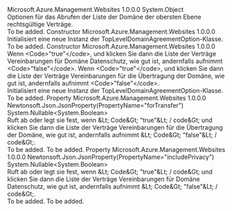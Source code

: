 <Type Name="TopLevelDomainAgreementOption" FullName="Microsoft.Azure.Management.WebSites.Models.TopLevelDomainAgreementOption">
  <TypeSignature Language="C#" Value="public class TopLevelDomainAgreementOption" />
  <TypeSignature Language="ILAsm" Value=".class public auto ansi beforefieldinit TopLevelDomainAgreementOption extends System.Object" />
  <TypeSignature Language="DocId" Value="T:Microsoft.Azure.Management.WebSites.Models.TopLevelDomainAgreementOption" />
  <TypeSignature Language="VB.NET" Value="Public Class TopLevelDomainAgreementOption" />
  <TypeSignature Language="F#" Value="type TopLevelDomainAgreementOption = class" />
  <AssemblyInfo>
    <AssemblyName>Microsoft.Azure.Management.Websites</AssemblyName>
    <AssemblyVersion>1.0.0.0</AssemblyVersion>
  </AssemblyInfo>
  <Base>
    <BaseTypeName>System.Object</BaseTypeName>
  </Base>
  <Interfaces />
  <Docs>
    <summary>
            Optionen für das Abrufen der Liste der Domäne der obersten Ebene rechtsgültige Verträge.
            </summary>
    <remarks>To be added.</remarks>
  </Docs>
  <Members>
    <Member MemberName=".ctor">
      <MemberSignature Language="C#" Value="public TopLevelDomainAgreementOption ();" />
      <MemberSignature Language="ILAsm" Value=".method public hidebysig specialname rtspecialname instance void .ctor() cil managed" />
      <MemberSignature Language="DocId" Value="M:Microsoft.Azure.Management.WebSites.Models.TopLevelDomainAgreementOption.#ctor" />
      <MemberSignature Language="VB.NET" Value="Public Sub New ()" />
      <MemberType>Constructor</MemberType>
      <AssemblyInfo>
        <AssemblyName>Microsoft.Azure.Management.Websites</AssemblyName>
        <AssemblyVersion>1.0.0.0</AssemblyVersion>
      </AssemblyInfo>
      <Parameters />
      <Docs>
        <summary>
            Initialisiert eine neue Instanz der TopLevelDomainAgreementOption-Klasse.
            </summary>
        <remarks>To be added.</remarks>
      </Docs>
    </Member>
    <Member MemberName=".ctor">
      <MemberSignature Language="C#" Value="public TopLevelDomainAgreementOption (Nullable&lt;bool&gt; includePrivacy = null, Nullable&lt;bool&gt; forTransfer = null);" />
      <MemberSignature Language="ILAsm" Value=".method public hidebysig specialname rtspecialname instance void .ctor(valuetype System.Nullable`1&lt;bool&gt; includePrivacy, valuetype System.Nullable`1&lt;bool&gt; forTransfer) cil managed" />
      <MemberSignature Language="DocId" Value="M:Microsoft.Azure.Management.WebSites.Models.TopLevelDomainAgreementOption.#ctor(System.Nullable{System.Boolean},System.Nullable{System.Boolean})" />
      <MemberSignature Language="VB.NET" Value="Public Sub New (Optional includePrivacy As Nullable(Of Boolean) = null, Optional forTransfer As Nullable(Of Boolean) = null)" />
      <MemberSignature Language="F#" Value="new Microsoft.Azure.Management.WebSites.Models.TopLevelDomainAgreementOption : Nullable&lt;bool&gt; * Nullable&lt;bool&gt; -&gt; Microsoft.Azure.Management.WebSites.Models.TopLevelDomainAgreementOption" Usage="new Microsoft.Azure.Management.WebSites.Models.TopLevelDomainAgreementOption (includePrivacy, forTransfer)" />
      <MemberType>Constructor</MemberType>
      <AssemblyInfo>
        <AssemblyName>Microsoft.Azure.Management.Websites</AssemblyName>
        <AssemblyVersion>1.0.0.0</AssemblyVersion>
      </AssemblyInfo>
      <Parameters>
        <Parameter Name="includePrivacy" Type="System.Nullable&lt;System.Boolean&gt;" />
        <Parameter Name="forTransfer" Type="System.Nullable&lt;System.Boolean&gt;" />
      </Parameters>
      <Docs>
        <param name="includePrivacy">Wenn &lt;Code&gt;"true"&lt;/code&gt;, und klicken Sie dann die Liste der Verträge Vereinbarungen für Domäne Datenschutz, wie gut ist, andernfalls aufnimmt &lt;Code&gt;"false"&lt;/code&gt;.</param>
        <param name="forTransfer">Wenn &lt;Code&gt;"true"&lt;/code&gt;, und klicken Sie dann die Liste der Verträge Vereinbarungen für die Übertragung der Domäne, wie gut ist, andernfalls aufnimmt &lt;Code&gt;"false"&lt;/code&gt;.</param>
        <summary>
            Initialisiert eine neue Instanz der TopLevelDomainAgreementOption-Klasse.
            </summary>
        <remarks>To be added.</remarks>
      </Docs>
    </Member>
    <Member MemberName="ForTransfer">
      <MemberSignature Language="C#" Value="public Nullable&lt;bool&gt; ForTransfer { get; set; }" />
      <MemberSignature Language="ILAsm" Value=".property instance valuetype System.Nullable`1&lt;bool&gt; ForTransfer" />
      <MemberSignature Language="DocId" Value="P:Microsoft.Azure.Management.WebSites.Models.TopLevelDomainAgreementOption.ForTransfer" />
      <MemberSignature Language="VB.NET" Value="Public Property ForTransfer As Nullable(Of Boolean)" />
      <MemberSignature Language="F#" Value="member this.ForTransfer : Nullable&lt;bool&gt; with get, set" Usage="Microsoft.Azure.Management.WebSites.Models.TopLevelDomainAgreementOption.ForTransfer" />
      <MemberType>Property</MemberType>
      <AssemblyInfo>
        <AssemblyName>Microsoft.Azure.Management.Websites</AssemblyName>
        <AssemblyVersion>1.0.0.0</AssemblyVersion>
      </AssemblyInfo>
      <Attributes>
        <Attribute>
          <AttributeName>Newtonsoft.Json.JsonProperty(PropertyName="forTransfer")</AttributeName>
        </Attribute>
      </Attributes>
      <ReturnValue>
        <ReturnType>System.Nullable&lt;System.Boolean&gt;</ReturnType>
      </ReturnValue>
      <Docs>
        <summary>
            Ruft ab oder legt sie fest, wenn &amp;Lt; Code&amp;Gt; "true"&amp;Lt; / code&amp;Gt; und klicken Sie dann die Liste der Verträge Vereinbarungen für die Übertragung der Domäne, wie gut ist, andernfalls aufnimmt &amp;Lt; Code&amp;Gt; "false"&amp;Lt; / code&amp;Gt;.
            </summary>
        <value>To be added.</value>
        <remarks>To be added.</remarks>
      </Docs>
    </Member>
    <Member MemberName="IncludePrivacy">
      <MemberSignature Language="C#" Value="public Nullable&lt;bool&gt; IncludePrivacy { get; set; }" />
      <MemberSignature Language="ILAsm" Value=".property instance valuetype System.Nullable`1&lt;bool&gt; IncludePrivacy" />
      <MemberSignature Language="DocId" Value="P:Microsoft.Azure.Management.WebSites.Models.TopLevelDomainAgreementOption.IncludePrivacy" />
      <MemberSignature Language="VB.NET" Value="Public Property IncludePrivacy As Nullable(Of Boolean)" />
      <MemberSignature Language="F#" Value="member this.IncludePrivacy : Nullable&lt;bool&gt; with get, set" Usage="Microsoft.Azure.Management.WebSites.Models.TopLevelDomainAgreementOption.IncludePrivacy" />
      <MemberType>Property</MemberType>
      <AssemblyInfo>
        <AssemblyName>Microsoft.Azure.Management.Websites</AssemblyName>
        <AssemblyVersion>1.0.0.0</AssemblyVersion>
      </AssemblyInfo>
      <Attributes>
        <Attribute>
          <AttributeName>Newtonsoft.Json.JsonProperty(PropertyName="includePrivacy")</AttributeName>
        </Attribute>
      </Attributes>
      <ReturnValue>
        <ReturnType>System.Nullable&lt;System.Boolean&gt;</ReturnType>
      </ReturnValue>
      <Docs>
        <summary>
            Ruft ab oder legt sie fest, wenn &amp;Lt; Code&amp;Gt; "true"&amp;Lt; / code&amp;Gt; und klicken Sie dann die Liste der Verträge Vereinbarungen für Domäne Datenschutz, wie gut ist, andernfalls aufnimmt &amp;Lt; Code&amp;Gt; "false"&amp;Lt; / code&amp;Gt;.
            </summary>
        <value>To be added.</value>
        <remarks>To be added.</remarks>
      </Docs>
    </Member>
  </Members>
</Type>